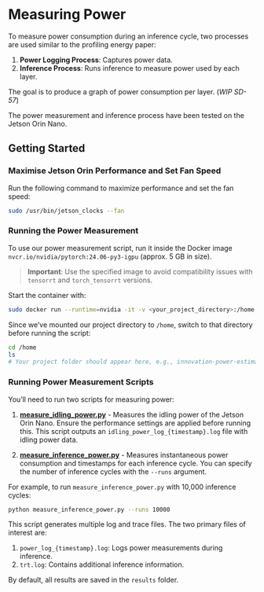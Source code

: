 # Measuring Power

To measure power consumption during an inference cycle, two processes are used similar to the profiling energy paper:
1. **Power Logging Process**: Captures power data.
2. **Inference Process**: Runs inference to measure power used by each layer.

The goal is to produce a graph of power consumption per layer. (*WIP SD-57*)

The power measurement and inference process have been tested on the Jetson Orin Nano.

## Getting Started 

### Maximise Jetson Orin Performance and Set Fan Speed

Run the following command to maximize performance and set the fan speed:

```bash
sudo /usr/bin/jetson_clocks --fan
```

### Running the Power Measurement

To use our power measurement script, run it inside the Docker image `nvcr.io/nvidia/pytorch:24.06-py3-igpu` (approx. 5 GB in size).
> **Important**: Use the specified image to avoid compatibility issues with `tensorrt` and `torch_tensorrt` versions.

Start the container with:

```bash
sudo docker run --runtime=nvidia -it -v <your_project_directory>:/home nvcr.io/nvidia/pytorch:24.06-py3-igpu
```

Since we’ve mounted our project directory to `/home`, switch to that directory before running the script:

```bash
cd /home
ls
# Your project folder should appear here, e.g., innovation-power-estimation-models
```

### Running Power Measurement Scripts

You’ll need to run two scripts for measuring power:

1. **[measure_idling_power.py](measure_idling_power.py)** - Measures the idling power of the Jetson Orin Nano. Ensure the performance settings are applied before running this. This script outputs an `idling_power_log_{timestamp}.log` file with idling power data.

2. **[measure_inference_power.py](measure_inference_power.py)** - Measures instantaneous power consumption and timestamps for each inference cycle. You can specify the number of inference cycles with the `--runs` argument.

For example, to run `measure_inference_power.py` with 10,000 inference cycles:

```bash
python measure_inference_power.py --runs 10000
```

This script generates multiple log and trace files. The two primary files of interest are:
1. `power_log_{timestamp}.log`: Logs power measurements during inference.
2. `trt.log`: Contains additional inference information.

By default, all results are saved in the `results` folder.